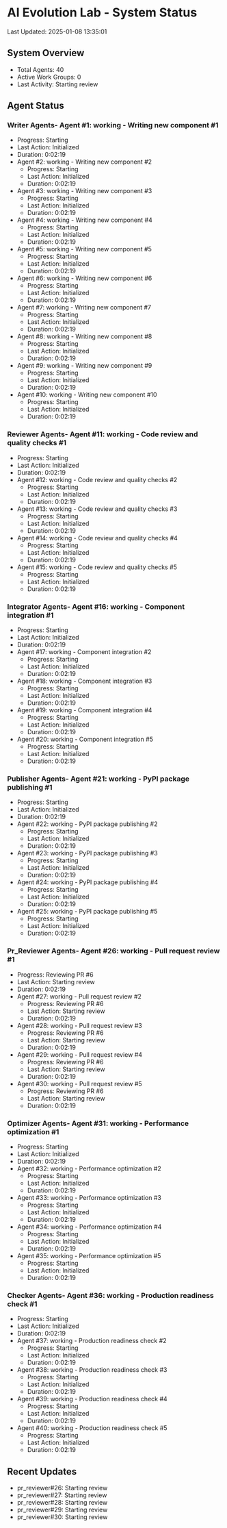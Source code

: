 # AI Evolution Lab - System Status
Last Updated: 2025-01-08 13:35:01

## System Overview
- Total Agents: 40
- Active Work Groups: 0
- Last Activity: Starting review

## Agent Status

### Writer Agents- Agent #1: working - Writing new component #1
  - Progress: Starting
  - Last Action: Initialized
  - Duration: 0:02:19
- Agent #2: working - Writing new component #2
  - Progress: Starting
  - Last Action: Initialized
  - Duration: 0:02:19
- Agent #3: working - Writing new component #3
  - Progress: Starting
  - Last Action: Initialized
  - Duration: 0:02:19
- Agent #4: working - Writing new component #4
  - Progress: Starting
  - Last Action: Initialized
  - Duration: 0:02:19
- Agent #5: working - Writing new component #5
  - Progress: Starting
  - Last Action: Initialized
  - Duration: 0:02:19
- Agent #6: working - Writing new component #6
  - Progress: Starting
  - Last Action: Initialized
  - Duration: 0:02:19
- Agent #7: working - Writing new component #7
  - Progress: Starting
  - Last Action: Initialized
  - Duration: 0:02:19
- Agent #8: working - Writing new component #8
  - Progress: Starting
  - Last Action: Initialized
  - Duration: 0:02:19
- Agent #9: working - Writing new component #9
  - Progress: Starting
  - Last Action: Initialized
  - Duration: 0:02:19
- Agent #10: working - Writing new component #10
  - Progress: Starting
  - Last Action: Initialized
  - Duration: 0:02:19

### Reviewer Agents- Agent #11: working - Code review and quality checks #1
  - Progress: Starting
  - Last Action: Initialized
  - Duration: 0:02:19
- Agent #12: working - Code review and quality checks #2
  - Progress: Starting
  - Last Action: Initialized
  - Duration: 0:02:19
- Agent #13: working - Code review and quality checks #3
  - Progress: Starting
  - Last Action: Initialized
  - Duration: 0:02:19
- Agent #14: working - Code review and quality checks #4
  - Progress: Starting
  - Last Action: Initialized
  - Duration: 0:02:19
- Agent #15: working - Code review and quality checks #5
  - Progress: Starting
  - Last Action: Initialized
  - Duration: 0:02:19

### Integrator Agents- Agent #16: working - Component integration #1
  - Progress: Starting
  - Last Action: Initialized
  - Duration: 0:02:19
- Agent #17: working - Component integration #2
  - Progress: Starting
  - Last Action: Initialized
  - Duration: 0:02:19
- Agent #18: working - Component integration #3
  - Progress: Starting
  - Last Action: Initialized
  - Duration: 0:02:19
- Agent #19: working - Component integration #4
  - Progress: Starting
  - Last Action: Initialized
  - Duration: 0:02:19
- Agent #20: working - Component integration #5
  - Progress: Starting
  - Last Action: Initialized
  - Duration: 0:02:19

### Publisher Agents- Agent #21: working - PyPI package publishing #1
  - Progress: Starting
  - Last Action: Initialized
  - Duration: 0:02:19
- Agent #22: working - PyPI package publishing #2
  - Progress: Starting
  - Last Action: Initialized
  - Duration: 0:02:19
- Agent #23: working - PyPI package publishing #3
  - Progress: Starting
  - Last Action: Initialized
  - Duration: 0:02:19
- Agent #24: working - PyPI package publishing #4
  - Progress: Starting
  - Last Action: Initialized
  - Duration: 0:02:19
- Agent #25: working - PyPI package publishing #5
  - Progress: Starting
  - Last Action: Initialized
  - Duration: 0:02:19

### Pr_Reviewer Agents- Agent #26: working - Pull request review #1
  - Progress: Reviewing PR #6
  - Last Action: Starting review
  - Duration: 0:02:19
- Agent #27: working - Pull request review #2
  - Progress: Reviewing PR #6
  - Last Action: Starting review
  - Duration: 0:02:19
- Agent #28: working - Pull request review #3
  - Progress: Reviewing PR #6
  - Last Action: Starting review
  - Duration: 0:02:19
- Agent #29: working - Pull request review #4
  - Progress: Reviewing PR #6
  - Last Action: Starting review
  - Duration: 0:02:19
- Agent #30: working - Pull request review #5
  - Progress: Reviewing PR #6
  - Last Action: Starting review
  - Duration: 0:02:19

### Optimizer Agents- Agent #31: working - Performance optimization #1
  - Progress: Starting
  - Last Action: Initialized
  - Duration: 0:02:19
- Agent #32: working - Performance optimization #2
  - Progress: Starting
  - Last Action: Initialized
  - Duration: 0:02:19
- Agent #33: working - Performance optimization #3
  - Progress: Starting
  - Last Action: Initialized
  - Duration: 0:02:19
- Agent #34: working - Performance optimization #4
  - Progress: Starting
  - Last Action: Initialized
  - Duration: 0:02:19
- Agent #35: working - Performance optimization #5
  - Progress: Starting
  - Last Action: Initialized
  - Duration: 0:02:19

### Checker Agents- Agent #36: working - Production readiness check #1
  - Progress: Starting
  - Last Action: Initialized
  - Duration: 0:02:19
- Agent #37: working - Production readiness check #2
  - Progress: Starting
  - Last Action: Initialized
  - Duration: 0:02:19
- Agent #38: working - Production readiness check #3
  - Progress: Starting
  - Last Action: Initialized
  - Duration: 0:02:19
- Agent #39: working - Production readiness check #4
  - Progress: Starting
  - Last Action: Initialized
  - Duration: 0:02:19
- Agent #40: working - Production readiness check #5
  - Progress: Starting
  - Last Action: Initialized
  - Duration: 0:02:19


## Recent Updates
- pr_reviewer#26: Starting review
- pr_reviewer#27: Starting review
- pr_reviewer#28: Starting review
- pr_reviewer#29: Starting review
- pr_reviewer#30: Starting review
